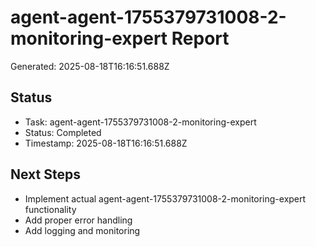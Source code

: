 # agent-agent-1755379731008-2-monitoring-expert Report

Generated: 2025-08-18T16:16:51.688Z

## Status
- Task: agent-agent-1755379731008-2-monitoring-expert
- Status: Completed
- Timestamp: 2025-08-18T16:16:51.688Z

## Next Steps
- Implement actual agent-agent-1755379731008-2-monitoring-expert functionality
- Add proper error handling
- Add logging and monitoring
